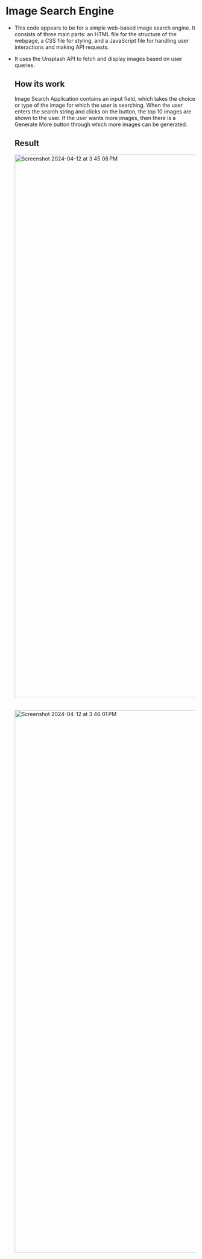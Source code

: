 # Image Search Engine

  - This code appears to be for a simple web-based image search engine. It consists of three main parts:
an HTML file for the structure of the webpage, a CSS file for styling, and a JavaScript file for
handling user interactions and making API requests.

- It uses the Unsplash API to fetch and display images based on user queries.

  ## How its work
  Image Search Application contains an input field, which takes the choice or type of the image for which the user is searching. When the user enters the search string and clicks on the button, the top 10 images are shown to the user. If the user wants more images, then there is a Generate More button through which more images can be generated.
  ## Result
  <img width="1439" alt="Screenshot 2024-04-12 at 3 45 08 PM" src="https://github.com/rajaNayak123/imageSearchEngine/assets/153702745/330e9c1c-333d-4a8f-b8a5-4c6fba76053b">
  <br> <br> <br>
  <img width="1439" alt="Screenshot 2024-04-12 at 3 46 01 PM" src="https://github.com/rajaNayak123/imageSearchEngine/assets/153702745/f4a801ae-86f0-4152-86df-ce7782f344c7">

